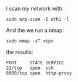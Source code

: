 I scan my network with:
````
sudo arp-scan -I eth1 -l
````
And the we run a nmap:
  ````
sudo nmap -sT <ip>
````
the results:
````
PORT     STATE SERVICE
22/tcp   open  ssh
8080/tcp open  http-proxy

````
